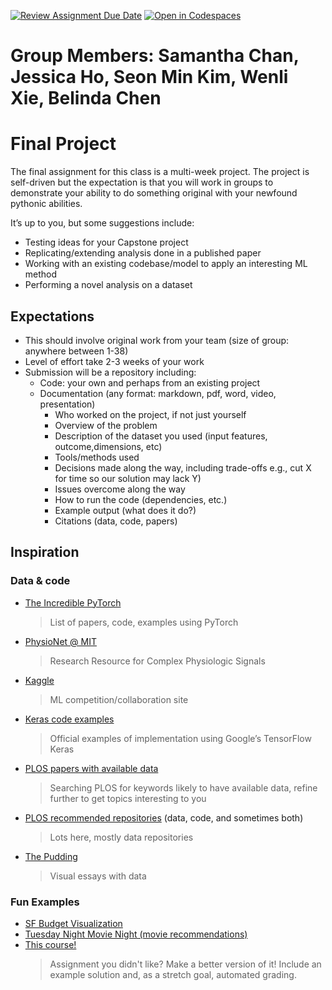 [![Review Assignment Due Date](https://classroom.github.com/assets/deadline-readme-button-22041afd0340ce965d47ae6ef1cefeee28c7c493a6346c4f15d667ab976d596c.svg)](https://classroom.github.com/a/lqRvusMP)
[![Open in Codespaces](https://classroom.github.com/assets/launch-codespace-2972f46106e565e64193e422d61a12cf1da4916b45550586e14ef0a7c637dd04.svg)](https://classroom.github.com/open-in-codespaces?assignment_repo_id=19703816)

# Group Members: Samantha Chan, Jessica Ho, Seon Min Kim, Wenli Xie, Belinda Chen

# Final Project

The final assignment for this class is a multi-week project. The project is self-driven but the expectation is that you will work in groups to demonstrate your ability to do something original with your newfound pythonic abilities.

It’s up to you, but some suggestions include:

- Testing ideas for your Capstone project
- Replicating/extending analysis done in a published paper
- Working with an existing codebase/model to apply an interesting ML method
- Performing a novel analysis on a dataset

## Expectations

- This should involve original work from your team (size of group: anywhere between 1-38)
- Level of effort take 2-3 weeks of your work
- Submission will be a repository including:
    - Code: your own and perhaps from an existing project
    - Documentation (any format: markdown, pdf, word, video, presentation)
        - Who worked on the project, if not just yourself
        - Overview of the problem
        - Description of the dataset you used (input features, outcome,dimensions, etc)
        - Tools/methods used
        - Decisions made along the way, including trade-offs e.g., cut X for time so our solution may lack Y)
        - Issues overcome along the way
        - How to run the code (dependencies, etc.)
        - Example output (what does it do?)
        - Citations (data, code, papers)

## Inspiration

### Data & code

- [The Incredible PyTorch](https://github.com/ritchieng/the-incredible-pytorch)

    > List of papers, code, examples using PyTorch

- [PhysioNet @ MIT](https://physionet.org)

    > Research Resource for Complex Physiologic Signals

- [Kaggle](https://www.kaggle.com)

    > ML competition/collaboration site

- [Keras code examples](https://keras.io/examples/)

    > Official examples of implementation using Google’s TensorFlow Keras

- [PLOS papers with available data](https://journals.plos.org/plosone/search?q=data_availability%3A(osf.io%20OR%20github%20OR%20dryad%20OR%20figshare)&page=1)

    > Searching PLOS for keywords likely to have available data, refine further to get topics interesting to you

- [PLOS recommended repositories](https://journals.plos.org/plosone/s/recommended-repositories) (data, code, and sometimes both)

    > Lots here, mostly data repositories

- [The Pudding](https://www.pudding.cool)

    > Visual essays with data

### Fun Examples

- [SF Budget Visualization](https://missionlocal.org/2025/05/explore-san-francisco-2024-2025-budget/)
- [Tuesday Night Movie Night (movie recommendations)](https://www.tuesdaynightmovienight.com/quiza)
- [This course!](https://github.com/christopherseaman/datasci_223)
    > Assignment you didn't like? Make a better version of it! Include an example solution and, as a stretch goal, automated grading.
